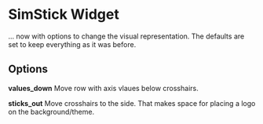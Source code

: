 # SimStick Widget
... now with options to change the visual representation.
The defaults are set to keep everything as it was before.

## Options

**values_down**
Move row with axis vlaues below crosshairs.

**sticks_out**
Move crosshairs to the side.
That makes space for placing a logo on the background/theme.
